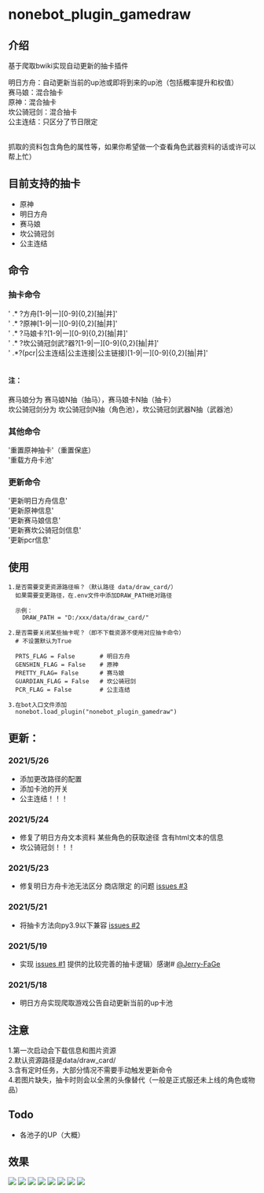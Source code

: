 # nonebot_plugin_gamedraw

## 介绍
基于爬取bwiki实现自动更新的抽卡插件

明日方舟：自动更新当前的up池或即将到来的up池（包括概率提升和权值）<br>
赛马娘：混合抽卡<br>
原神：混合抽卡<br>
坎公骑冠剑：混合抽卡<br>
公主连结：只区分了节日限定<br>
<br>

抓取的资料包含角色的属性等，如果你希望做一个查看角色武器资料的话或许可以帮上忙）

## 目前支持的抽卡
* 原神
* 明日方舟
* 赛马娘
* 坎公骑冠剑
* 公主连结

## 命令
### 抽卡命令
'   .* ?方舟[1-9|一][0-9]{0,2}[抽|井]'  <br>
'   .* ?原神[1-9|一][0-9]{0,2}[抽|井]'  <br>
'   .* ?马娘卡?[1-9|一][0-9]{0,2}[抽|井]'  <br>
'   .* ?坎公骑冠剑武?器?[1-9|一][0-9]{0,2}[抽|井]'<br>
'   .*?(pcr|公主连结|公主连接|公主链接)[1-9|一][0-9]{0,2}[抽|井]'<br>
<br>

#### 注：
赛马娘分为 赛马娘N抽（抽马），赛马娘卡N抽（抽卡）<br>
坎公骑冠剑分为 坎公骑冠剑N抽（角色池），坎公骑冠剑武器N抽（武器池）

### 其他命令
'重置原神抽卡'（重置保底）<br>
'重载方舟卡池'<br>

### 更新命令
'更新明日方舟信息'<br>
'更新原神信息'<br>
'更新赛马娘信息'<br>
'更新赛坎公骑冠剑信息'<br>
'更新pcr信息'<br>

## 使用
  ```
  1.是否需要变更资源路径嘛？（默认路径 data/draw_card/）
    如果需要变更路径，在.env文件中添加DRAW_PATH绝对路径
    
    示例：
      DRAW_PATH = "D:/xxx/data/draw_card/"
   
  2.是否需要关闭某些抽卡呢？（即不下载资源不使用对应抽卡命令）
    # 不设置默认为True
    
    PRTS_FLAG = False       # 明日方舟
    GENSHIN_FLAG = False    # 原神
    PRETTY_FLAG= False      # 赛马娘
    GUARDIAN_FLAG = False   # 坎公骑冠剑
    PCR_FLAG = False        # 公主连结
  
  3.在bot入口文件添加
    nonebot.load_plugin("nonebot_plugin_gamedraw")
  ```
    
## 更新：
### 2021/5/26
  * 添加更改路径的配置
  * 添加卡池的开关
  * 公主连结！！！
### 2021/5/24
  * 修复了明日方舟文本资料 某些角色的获取途径 含有html文本的信息
  * 坎公骑冠剑！！！
### 2021/5/23
  * 修复明日方舟卡池无法区分 商店限定 的问题 [issues #3](https://github.com/HibiKier/nonebot_plugin_gamedraw/issues/3)
### 2021/5/21
  * 将抽卡方法向py3.9以下兼容 [issues #2](https://github.com/HibiKier/nonebot_plugin_gamedraw/issues/2)
### 2021/5/19
  * 实现 [issues #1](https://github.com/HibiKier/nonebot_plugin_gamedraw/issues/1) 提供的比较完善的抽卡逻辑）感谢# [@Jerry-FaGe](https://github.com/Jerry-FaGe)
### 2021/5/18
  * 明日方舟实现爬取游戏公告自动更新当前的up卡池
  

## 注意
1.第一次启动会下载信息和图片资源<br>
2.默认资源路径是data/draw_card/  <br>
3.含有定时任务，大部分情况不需要手动触发更新命令<br>
4.若图片缺失，抽卡时则会以全黑的头像替代（一般是正式服还未上线的角色或物品）

## Todo

  * 各池子的UP（大概）

## 效果
![](https://github.com/HibiKier/nonebot_plugin_gamedraw/blob/main/docs/0.png)
![](https://raw.githubusercontent.com/HibiKier/nonebot_plugin_gamedraw/main/docs/CM85%40%5B6TG%25%25SEZ5%24T%7DH5A73.png)
![](https://github.com/HibiKier/nonebot_plugin_gamedraw/blob/main/docs/1.png)
![](https://github.com/HibiKier/nonebot_plugin_gamedraw/blob/main/docs/2.png)
![](https://github.com/HibiKier/nonebot_plugin_gamedraw/blob/main/docs/3.png)
![](https://github.com/HibiKier/nonebot_plugin_gamedraw/blob/main/docs/5.png)
![](https://github.com/HibiKier/nonebot_plugin_gamedraw/blob/main/docs/6.png)
![](https://github.com/HibiKier/nonebot_plugin_gamedraw/blob/main/docs/prc.png)

